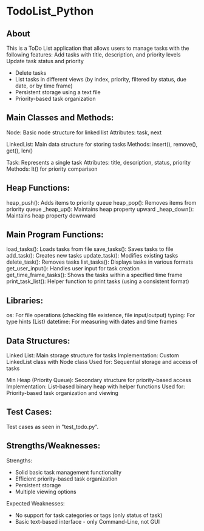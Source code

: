 # TodoList_Python

## About  
This is a ToDo List application that allows users to manage tasks with the following features:
Add tasks with title, description, and priority levels
Update task status and priority
- Delete tasks
- List tasks in different views (by index, priority, filtered by status, due date, or by time frame)
- Persistent storage using a text file
- Priority-based task organization

## Main Classes and Methods:
Node: Basic node structure for linked list
Attributes: task, next

LinkedList: Main data structure for storing tasks
Methods: insert(), remove(), get(), len()

Task: Represents a single task
Attributes: title, description, status, priority
Methods: lt() for priority comparison

## Heap Functions:
heap_push(): Adds items to priority queue
heap_pop(): Removes items from priority queue
_heap_up(): Maintains heap property upward
_heap_down(): Maintains heap property downward

## Main Program Functions:
load_tasks(): Loads tasks from file
save_tasks(): Saves tasks to file
add_task(): Creates new tasks
update_task(): Modifies existing tasks
delete_task(): Removes tasks
list_tasks(): Displays tasks in various formats
get_user_input(): Handles user input for task creation
get_time_frame_tasks(): Shows the tasks within a specified time frame
print_task_list(): Helper function to print tasks (using a consistent format)


## Libraries:   
os: For file operations (checking file existence, file input/output)
typing: For type hints (List)
datetime: For measuring with dates and time frames

## Data Structures:  
Linked List: Main storage structure for tasks
Implementation: Custom LinkedList class with Node class
Used for: Sequential storage and access of tasks

Min Heap (Priority Queue): Secondary structure for priority-based access
Implementation: List-based binary heap with helper functions
Used for: Priority-based task organization and viewing


## Test Cases:  
Test cases as seen in "test_todo.py".


## Strengths/Weaknesses:  
Strengths:
- Solid basic task management functionality
- Efficient priority-based task organization
- Persistent storage
- Multiple viewing options

Expected Weaknesses:
- No support for task categories or tags (only status of task)
- Basic text-based interface - only Command-Line, not GUI
